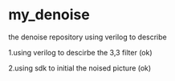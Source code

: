 # my_denoise
the denoise repository using verilog to describe

1.using verilog to descirbe the 3,3 filter (ok)

2.using sdk to initial the noised picture (ok)
